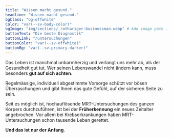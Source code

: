 ```yaml
---
title: "Wissen macht gesund."
headline: "Wissen macht gesund."
bgClass: "bg-offwhite"
Color: "var(--sv-body-color)"
bgImage: "img/sections/_rothariger-businessman.webp" # Add image path if needed
buttonText: "Die beste Diagnostik"
buttonLink: "/untersuchungen"
buttonColor: "var(--sv-offwhite)"
buttonBg: "var(--sv-primary-darker)"
---
```


Das Leben ist manchmal unbarmherzig und verlangt uns mehr ab, als der Gesundheit gut tut. Wer seinen Lebenswandel nicht ändern kann, muss besonders **gut auf sich achten**.

Regelmässige, individuell abgestimmte Vorsorge schützt vor bösen Überraschungen und gibt Ihnen das gute Gefühl, auf der sicheren Seite zu sein.

Seit es möglich ist, hochauflösende MRT-Untersuchungen des ganzen Körpers durchzuführen, ist bei der **Früherkennung** ein neues Zeitalter angebrochen. Vor allem bei Krebserkrankungen haben MRT-Untersuchungen schon tausende Leben gerettet.

**Und das ist nur der Anfang**.
